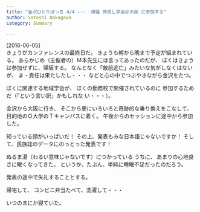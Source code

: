 ```yaml
---
title: "金沢ひとりぼっち 4/4 ---  帰路 仲良し学会＠大阪 に参加する"
author: Satoshi Nakagawa
category: Summary

---
```


[2016-06-05]  
 きょうがカンファレンスの最終日だ。
きょうも朝から晩まで予定が組まれている。
あらかじめ（主催者の）Ｍ本先生には言ってあったのだが、
ぼくはきょうは参加せずに、帰阪する。
なんとなく「敵前逃亡」みたいな気がしなくはないが、
ま・責任は果たしたし・・・
などと心の中でつぶやきながら金沢をたつ。

 ぼくに関連する地域学会が、
ぼくの勤務校で開催されているのに
参加するためだ（「という言い訳」かもしれな
い・・・）。

 金沢から大阪に行き、
そこから更にいろいろと奇跡的な乗り換えをこなして、
目的地のＯ大学のＴキャンパスに着く。
午後からのセッションに途中から参加した。

 知っている顔がいっぱいだ！
その上、発表もみな日本語じゃないですか！
そして、民族誌のデータにのっとった発表です！

 ぬるま湯（わるい意味じゃないです）につかっている
うちに、
あまりの心地良さに眠くなってきた。
というか、たぶん、単純に睡眠不足だったのだろう。

 発表の途中で失礼することとする。

 帰宅して、
コンビニ弁当たべて、洗濯して・・・

 いつのまにか寝ていた。

